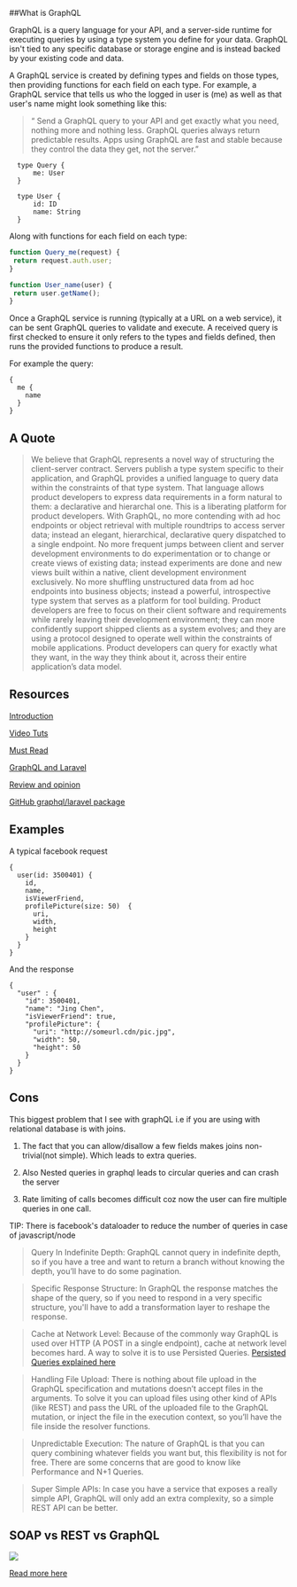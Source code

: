 ##What is GraphQL

GraphQL is a query language for your API, and a server-side runtime for executing queries by using a type system you define for your data. GraphQL isn't tied to any specific database or storage engine and is instead backed by your existing code and data.

A GraphQL service is created by defining types and fields on those types, then providing functions for each field on each type. For example, a GraphQL service that tells us who the logged in user is (me) as well as that user's name might look something like this:

>“ Send a GraphQL query to your API and get exactly what you need, nothing more and nothing less. GraphQL queries always return predictable results. Apps 
using GraphQL are fast and stable because they control the data they get, not the server.”

   
  ```
    type Query {
        me: User
    }
   
    type User {
        id: ID
        name: String
    }
  ```
  
  Along with functions for each field on each type:
  ```javascript
 function Query_me(request) {
   return request.auth.user;
 }
 
 function User_name(user) {
   return user.getName();
 }
 ```
Once a GraphQL service is running (typically at a URL on a web service), it can be sent GraphQL queries to validate and execute. A received query is first checked to ensure it only refers to the types and fields defined, then runs the provided functions to produce a result.

For example the query:

```
{
  me {
    name
  }
}
```
  
## A Quote

  >We believe that GraphQL represents a novel way of structuring the client-server contract. Servers publish a type system specific to their application, and
   GraphQL provides a unified language to query data within the constraints of that type system. That language allows product developers to express data requirements in a form natural to them: a declarative and hierarchal one.
  This is a liberating platform for product developers. With GraphQL, no more contending with ad hoc endpoints or object retrieval with multiple roundtrips 
  to access server data; instead an elegant, hierarchical, declarative query dispatched to a single endpoint. No more frequent jumps between client and server development environments to do experimentation or to change or create views of existing data; instead experiments are done and new views built within a native, client development environment exclusively. No more shuffling unstructured data from ad hoc endpoints into business objects; instead a powerful, introspective type system that serves as a platform for tool building.
  Product developers are free to focus on their client software and requirements while rarely leaving their development environment; they can more 
  confidently support shipped clients as a system evolves; and they are using a protocol designed to operate well within the constraints of mobile applications. Product developers can query for exactly what they want, in the way they think about it, across their entire application’s data model. 
  
## Resources
  
  [Introduction](https://graphql.org/learn/)
  
  [Video Tuts](https://www.howtographql.com/)
  
  [Must Read](https://reactjs.org/blog/2015/05/01/graphql-introduction.html)
  
  [GraphQL and Laravel](https://medium.com/skyshidigital/easy-build-api-using-laravel-and-graphql-67e2c5c5e150)
  
  [Review and opinion](https://codeburst.io/up-and-running-with-graphql-laravel-and-vue-js-698000248448)
  
  [GitHub graphql/laravel package](https://github.com/Folkloreatelier/laravel-graphql)
  
## Examples

A typical facebook request

```
{
  user(id: 3500401) {
    id,
    name,
    isViewerFriend,
    profilePicture(size: 50)  {
      uri,
      width,
      height
    }
  }
}
```

And the response

```
{
  "user" : {
    "id": 3500401,
    "name": "Jing Chen",
    "isViewerFriend": true,
    "profilePicture": {
      "uri": "http://someurl.cdn/pic.jpg",
      "width": 50,
      "height": 50
    }
  }
}
```

## Cons




This biggest problem that I see with graphQL i.e if you are using with relational database is with joins.

   1. The fact that you can allow/disallow a few fields makes joins non-trivial(not simple). Which leads to extra queries.

   2. Also Nested queries in graphql leads to circular queries and can crash the server

   3. Rate limiting of calls becomes difficult coz now the user can fire multiple queries in one call.

TIP: There is facebook's dataloader to reduce the number of queries in case of javascript/node

>Query In Indefinite Depth: GraphQL cannot query in indefinite depth, so if you have a tree and want to 
return a branch without knowing the depth, you’ll 
have to do some pagination.

>Specific Response Structure: In GraphQL the response matches the shape of the query, so if you need to 
respond in a very specific structure, you'll have to 
add a transformation layer to reshape the response.

>Cache at Network Level: Because of the commonly way GraphQL is used over HTTP (A POST in a single 
endpoint), cache at network level becomes hard. A way to 
solve it is to use Persisted Queries.
[Persisted Queries explained here](https://docs.scaphold.io/tutorials/persisted-queries/)

>Handling File Upload: There is nothing about file upload in the GraphQL specification and mutations 
doesn’t accept files in the arguments. To solve it you 
can upload files using other kind of APIs (like REST) and pass the URL of the uploaded file to the GraphQL 
mutation, or inject the file in the execution context, so you’ll have the file inside the resolver functions.

>Unpredictable Execution: The nature of GraphQL is that you can query combining whatever fields you want 
but, this flexibility is not for free. There are 
some concerns that are good to know like Performance and N+1 Queries.

>Super Simple APIs: In case you have a service that exposes a really simple API, GraphQL will only add an 
extra complexity, so a simple REST API can be better.

## SOAP vs REST vs GraphQL

![](https://cdn.ttgtmedia.com/rms/onlineImages/microservices-rest_vs_graphql.jpg)

[Read more here](https://www.quora.com/What-are-advantages-and-disadvantages-of-GraphQL-SOAP-and-REST)

